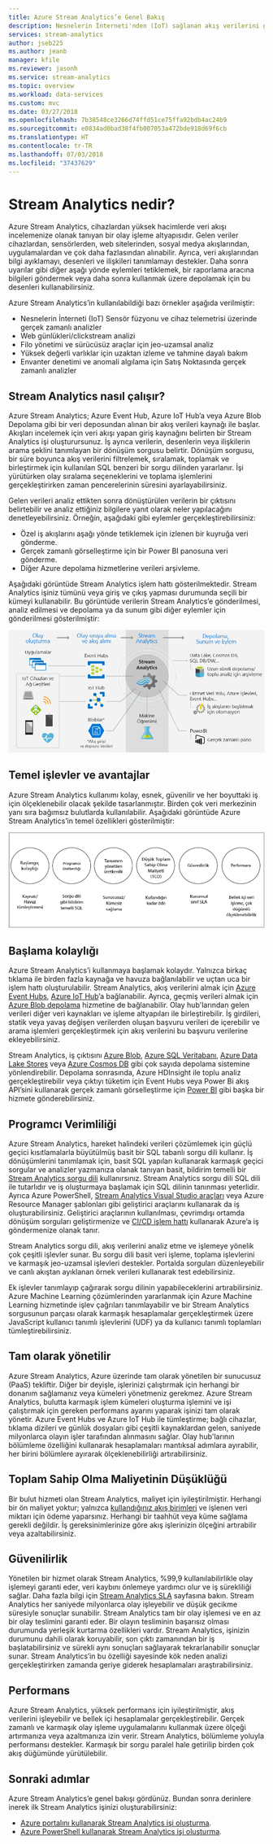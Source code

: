 ```yaml
---
title: Azure Stream Analytics’e Genel Bakış
description: Nesnelerin İnterneti'nden (IoT) sağlanan akış verilerini gerçek zamanlı olarak analiz etmenize yardım eden bir yönetilen hizmet olan Stream Analytics hakkında bilgi edinin.
services: stream-analytics
author: jseb225
ms.author: jeanb
manager: kfile
ms.reviewer: jasonh
ms.service: stream-analytics
ms.topic: overview
ms.workload: data-services
ms.custom: mvc
ms.date: 03/27/2018
ms.openlocfilehash: 7b38548ce3266d74ffd51ce75ffa92bdb4ac24b9
ms.sourcegitcommit: e0834ad0bad38f4fb007053a472bde918d69f6cb
ms.translationtype: HT
ms.contentlocale: tr-TR
ms.lasthandoff: 07/03/2018
ms.locfileid: "37437629"
---
```

# <a name="what-is-stream-analytics"></a>Stream Analytics nedir?

Azure Stream Analytics, cihazlardan yüksek hacimlerde veri akışı incelemenize olanak tanıyan bir olay işleme altyapısıdır. Gelen veriler cihazlardan, sensörlerden, web sitelerinden, sosyal medya akışlarından, uygulamalardan ve çok daha fazlasından alınabilir. Ayrıca, veri akışlarından bilgi ayıklamayı, desenleri ve ilişkileri tanımlamayı destekler. Daha sonra uyarılar gibi diğer aşağı yönde eylemleri tetiklemek, bir raporlama aracına bilgileri göndermek veya daha sonra kullanmak üzere depolamak için bu desenleri kullanabilirsiniz.

Azure Stream Analytics’in kullanılabildiği bazı örnekler aşağıda verilmiştir: 

* Nesnelerin İnterneti (IoT) Sensör füzyonu ve cihaz telemetrisi üzerinde gerçek zamanlı analizler
* Web günlükleri/clickstream analizi
* Filo yönetimi ve sürücüsüz araçlar için jeo-uzamsal analiz
* Yüksek değerli varlıklar için uzaktan izleme ve tahmine dayalı bakım
* Envanter denetimi ve anomali algılama için Satış Noktasında gerçek zamanlı analizler

## <a name="how-does-stream-analytics-work"></a>Stream Analytics nasıl çalışır?

Azure Stream Analytics; Azure Event Hub, Azure IoT Hub’a veya Azure Blob Depolama gibi bir veri deposundan alınan bir akış verileri kaynağı ile başlar. Akışları incelemek için veri akışı yapan giriş kaynağını belirten bir Stream Analytics işi oluşturursunuz. İş ayrıca verilerin, desenlerin veya ilişkilerin arama şeklini tanımlayan bir dönüşüm sorgusu belirtir. Dönüşüm sorgusu, bir süre boyunca akış verilerini filtrelemek, sıralamak, toplamak ve birleştirmek için kullanılan SQL benzeri bir sorgu dilinden yararlanır. İşi yürütürken olay sıralama seçeneklerini ve toplama işlemlerini gerçekleştirirken zaman pencerelerinin süresini ayarlayabilirsiniz.

Gelen verileri analiz ettikten sonra dönüştürülen verilerin bir çıktısını belirtebilir ve analiz ettiğiniz bilgilere yanıt olarak neler yapılacağını denetleyebilirsiniz. Örneğin, aşağıdaki gibi eylemler gerçekleştirebilirsiniz:

* Özel iş akışlarını aşağı yönde tetiklemek için izlenen bir kuyruğa veri gönderme.
* Gerçek zamanlı görselleştirme için bir Power BI panosuna veri gönderme.
* Diğer Azure depolama hizmetlerine verileri arşivleme.

Aşağıdaki görüntüde Stream Analytics işlem hattı gösterilmektedir. Stream Analytics işiniz tümünü veya giriş ve çıkış yapması durumunda seçili bir kümeyi kullanabilir. Bu görüntüde verilerin Stream Analytics’e gönderilmesi, analiz edilmesi ve depolama ya da sunum gibi diğer eylemler için gönderilmesi gösterilmiştir:

![Stream Analytics işlem hattı](./media/stream-analytics-introduction/stream_analytics_intro_pipeline.png)

## <a name="key-capabilities-and-benefits"></a>Temel işlevler ve avantajlar

Azure Stream Analytics kullanımı kolay, esnek, güvenilir ve her boyuttaki iş için ölçeklenebilir olacak şekilde tasarlanmıştır. Birden çok veri merkezinin yanı sıra bağımsız bulutlarda kullanılabilir. Aşağıdaki görüntüde Azure Stream Analytics’in temel özellikleri gösterilmiştir:

![Stream Analytics temel özellikleri](./media/stream-analytics-introduction/stream_analytics_key_capabilities.png)

## <a name="ease-of-getting-started"></a>Başlama kolaylığı

Azure Stream Analytics’i kullanmaya başlamak kolaydır. Yalnızca birkaç tıklama ile birden fazla kaynağa ve havuza bağlanılabilir ve uçtan uca bir işlem hattı oluşturulabilir. Stream Analytics, akış verilerini almak için [Azure Event Hubs](https://docs.microsoft.com/azure/event-hubs/), [Azure IoT Hub](https://docs.microsoft.com/azure/iot-hub/)’a bağlanabilir. Ayrıca, geçmiş verileri almak için [Azure Blob depolama](https://docs.microsoft.com/azure/storage/storage-introduction) hizmetine de bağlanabilir. Olay hub'larından gelen verileri diğer veri kaynakları ve işleme altyapıları ile birleştirebilir. İş girdileri, statik veya yavaş değişen verilerden oluşan başvuru verileri de içerebilir ve arama işlemleri gerçekleştirmek için akış verilerini bu başvuru verilerine ekleyebilirsiniz.

Stream Analytics, iş çıktısını [Azure Blob](https://docs.microsoft.com/azure/storage/storage-introduction), [Azure SQL Veritabanı](https://docs.microsoft.com/azure/sql-database/), [Azure Data Lake Stores](https://docs.microsoft.com/azure/data-lake-store/) veya [Azure Cosmos DB](https://docs.microsoft.com/azure/cosmos-db/introduction) gibi çok sayıda depolama sistemine yönlendirebilir. Depolama sonrasında, Azure HDInsight ile toplu analiz gerçekleştirebilir veya çıktıyı tüketim için Event Hubs veya Power Bi akış API’sini kullanarak gerçek zamanlı görselleştirme için [Power BI](https://docs.microsoft.com/power-bi/) gibi başka bir hizmete gönderebilirsiniz.

## <a name="programmer-productivity"></a>Programcı Verimliliği

Azure Stream Analytics, hareket halindeki verileri çözümlemek için güçlü geçici kısıtlamalarla büyütülmüş basit bir SQL tabanlı sorgu dili kullanır. İş dönüşümlerini tanımlamak için, basit SQL yapıları kullanarak karmaşık geçici sorgular ve analizler yazmanıza olanak tanıyan basit, bildirim temelli bir [Stream Analytics sorgu dili](https://msdn.microsoft.com/library/azure/dn834998.aspx) kullanırsınız. Stream Analytics sorgu dili SQL dili ile tutarlıdır ve iş oluşturmaya başlamak için SQL dilinin tanınması yeterlidir. Ayrıca Azure PowerShell, [Stream Analytics Visual Studio araçları](stream-analytics-tools-for-visual-studio-install.md) veya Azure Resource Manager şablonları gibi geliştirici araçlarını kullanarak da iş oluşturabilirsiniz. Geliştirici araçlarının kullanılması, çevrimdışı ortamda dönüşüm sorguları geliştirmenize ve [CI/CD işlem hattı](stream-analytics-tools-for-visual-studio-cicd.md) kullanarak Azure’a iş göndermenize olanak tanır. 

Stream Analytics sorgu dili, akış verilerini analiz etme ve işlemeye yönelik çok çeşitli işlevler sunar. Bu sorgu dili basit veri işleme, toplama işlevlerini ve karmaşık jeo-uzamsal işlevleri destekler. Portalda sorguları düzenleyebilir ve canlı akıştan ayıklanan örnek verileri kullanarak test edebilirsiniz.

Ek işlevler tanımlayıp çağırarak sorgu dilinin yapabileceklerini artırabilirsiniz. Azure Machine Learning çözümlerinden yararlanmak için Azure Machine Learning hizmetinde işlev çağrıları tanımlayabilir ve bir Stream Analytics sorgusunun parçası olarak karmaşık hesaplamalar gerçekleştirmek üzere JavaScript kullanıcı tanımlı işlevlerini (UDF) ya da kullanıcı tanımlı toplamları tümleştirebilirsiniz.

## <a name="fully-managed"></a>Tam olarak yönetilir 

Azure Stream Analytics, Azure üzerinde tam olarak yönetilen bir sunucusuz (PaaS) tekliftir. Diğer bir deyişle, işlerinizi çalıştırmak için herhangi bir donanım sağlamanız veya kümeleri yönetmeniz gerekmez. Azure Stream Analytics, bulutta karmaşık işlem kümeleri oluşturma işlemini ve işi çalıştırmak için gereken performans ayarını yaparak işinizi tam olarak yönetir. Azure Event Hubs ve Azure IoT Hub ile tümleştirme; bağlı cihazlar, tıklama dizileri ve günlük dosyaları gibi çeşitli kaynaklardan gelen, saniyede milyonlarca olayın işler tarafından alınmasını sağlar. Olay hub'larının bölümleme özelliğini kullanarak hesaplamaları mantıksal adımlara ayırabilir, her birini bölümlere ayırarak ölçeklenebilirliği artırabilirsiniz.

## <a name="low-total-cost-of-ownership"></a>Toplam Sahip Olma Maliyetinin Düşüklüğü

Bir bulut hizmeti olan Stream Analytics, maliyet için iyileştirilmiştir. Herhangi bir ön maliyet yoktur; yalnızca [kullandığınız akış birimleri](stream-analytics-streaming-unit-consumption.md) ve işlenen veri miktarı için ödeme yaparsınız. Herhangi bir taahhüt veya küme sağlama gerekli değildir. İş gereksinimlerinize göre akış işlerinizin ölçeğini artırabilir veya azaltabilirsiniz. 

## <a name="reliability"></a>Güvenilirlik 

Yönetilen bir hizmet olarak Stream Analytics, %99,9 kullanılabilirlikle olay işlemeyi garanti eder, veri kaybını önlemeye yardımcı olur ve iş sürekliliği sağlar. Daha fazla bilgi için [Stream Analytics SLA](https://azure.microsoft.com/support/legal/sla/stream-analytics/v1_0/) sayfasına bakın. Stream Analytics her saniyede milyonlarca olay işleyebilir ve düşük gecikme süresiyle sonuçlar sunabilir.
Stream Analytics tam bir olay işlemesi ve en az bir olay teslimini garanti eder. Bir olayın tesliminin başarısız olması durumunda yerleşik kurtarma özellikleri vardır. Stream Analytics, işinizin durumunu dahili olarak koruyabilir, son çıktı zamanından bir iş başlatabilirsiniz ve sürekli aynı sonuçları sağlayarak tekrarlanabilir sonuçlar sunar. Stream Analytics’in bu özelliği sayesinde kök neden analizi gerçekleştirirken zamanda geriye giderek hesaplamaları araştırabilirsiniz. 

## <a name="performance"></a>Performans

Azure Stream Analytics, yüksek performans için iyileştirilmiştir, akış verilerini işleyebilir ve bellek içi hesaplamalar gerçekleştirebilir. Gerçek zamanlı ve karmaşık olay işleme uygulamalarını kullanmak üzere ölçeği artırmanıza veya azaltmanıza izin verir. Stream Analytics, bölümleme yoluyla performansı destekler. Karmaşık bir sorgu paralel hale getirilip birden çok akış düğümünde yürütülebilir. 

## <a name="next-steps"></a>Sonraki adımlar

Azure Stream Analytics’e genel bakışı gördünüz. Bundan sonra derinlere inerek ilk Stream Analytics işinizi oluşturabilirsiniz:

* [Azure portalını kullanarak Stream Analytics işi oluşturma](stream-analytics-quick-create-portal.md).
* [Azure PowerShell kullanarak Stream Analytics işi oluşturma](stream-analytics-quick-create-powershell.md).
